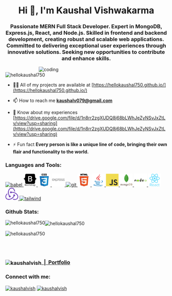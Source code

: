 <h1 align="center">Hi 👋, I'm Kaushal Vishwakarma</h1>
<h3 align="center">Passionate MERN Full Stack Developer. Expert in MongoDB, Express.js, React, and Node.js. Skilled in frontend and backend development, creating robust and scalable web applications. Committed to delivering exceptional user experiences through innovative solutions. Seeking new opportunities to contribute and enhance skills.</h3>

<img align="right" alt="coding" width="400" src="https://i.pinimg.com/originals/e8/f4/53/e8f453469a3ec97ecd354df465d73913.gif">

<p align="left"> <img src="https://komarev.com/ghpvc/?username=hellokaushal750&label=Profile%20views&color=0e75b6&style=flat" alt="hellokaushal750" /> </p>

- 👨‍💻 All of my projects are available at [https://hellokaushal750.github.io/](https://hellokaushal750.github.io/)

- 📫 How to reach me **kaushalv079@gmail.com**

- 📄 Know about my experiences [https://drive.google.com/file/d/1n8rr2zgXUDQ8j68bLWhJeZyNSvJxZtLv/view?usp=sharing](https://drive.google.com/file/d/1n8rr2zgXUDQ8j68bLWhJeZyNSvJxZtLv/view?usp=sharing)

- ⚡ Fun fact **Every person is like a unique line of code, bringing their own flair and functionality to the world.**

<h3 align="left">Languages and Tools:</h3>
<p align="left"> <a href="https://babeljs.io/" target="_blank" rel="noreferrer"> <img bgcolor="white" src="https://www.vectorlogo.zone/logos/babeljs/babeljs-icon.svg" alt="babel" width="40" height="40"/> </a> <a href="https://getbootstrap.com" target="_blank" rel="noreferrer"> <img src="https://raw.githubusercontent.com/devicons/devicon/master/icons/bootstrap/bootstrap-plain-wordmark.svg" alt="bootstrap" width="40" height="40"/> </a> <a href="https://www.w3schools.com/css/" target="_blank" rel="noreferrer"> <img src="https://raw.githubusercontent.com/devicons/devicon/master/icons/css3/css3-original-wordmark.svg" alt="css3" width="40" height="40"/> </a> <a href="https://expressjs.com" target="_blank" rel="noreferrer"> <img src="https://raw.githubusercontent.com/devicons/devicon/master/icons/express/express-original-wordmark.svg" alt="express" width="40" height="40"/> </a> <a href="https://git-scm.com/" target="_blank" rel="noreferrer"> <img src="https://www.vectorlogo.zone/logos/git-scm/git-scm-icon.svg" alt="git" width="40" height="40"/> </a> <a href="https://www.w3.org/html/" target="_blank" rel="noreferrer"> <img src="https://raw.githubusercontent.com/devicons/devicon/master/icons/html5/html5-original-wordmark.svg" alt="html5" width="40" height="40"/> </a> <a href="https://www.java.com" target="_blank" rel="noreferrer"> <img src="https://raw.githubusercontent.com/devicons/devicon/master/icons/java/java-original.svg" alt="java" width="40" height="40"/> </a> <a href="https://developer.mozilla.org/en-US/docs/Web/JavaScript" target="_blank" rel="noreferrer"> <img src="https://raw.githubusercontent.com/devicons/devicon/master/icons/javascript/javascript-original.svg" alt="javascript" width="40" height="40"/> </a> <a href="https://www.mongodb.com/" target="_blank" rel="noreferrer"> <img src="https://raw.githubusercontent.com/devicons/devicon/master/icons/mongodb/mongodb-original-wordmark.svg" alt="mongodb" width="40" height="40"/> </a> <a href="https://nodejs.org" target="_blank" rel="noreferrer"> <img src="https://raw.githubusercontent.com/devicons/devicon/master/icons/nodejs/nodejs-original-wordmark.svg" alt="nodejs" width="40" height="40"/> </a> <a href="https://reactjs.org/" target="_blank" rel="noreferrer"> <img src="https://raw.githubusercontent.com/devicons/devicon/master/icons/react/react-original-wordmark.svg" alt="react" width="40" height="40"/> </a> <a href="https://redux.js.org" target="_blank" rel="noreferrer"> <img src="https://raw.githubusercontent.com/devicons/devicon/master/icons/redux/redux-original.svg" alt="redux" width="40" height="40"/> </a> <a href="https://tailwindcss.com/" target="_blank" rel="noreferrer"> <img src="https://www.vectorlogo.zone/logos/tailwindcss/tailwindcss-icon.svg" alt="tailwind" width="40" height="40"/> </a> </p>

<h3 align="left" margin-bottom="20">Github Stats:</h3>
<p align="left">

<p><img align="left" src="https://github-readme-stats.vercel.app/api/top-langs?username=hellokaushal750&show_icons=true&theme=tokyonight" alt="hellokaushal750" /></p>

<p><img align="center" src="https://github-readme-stats.vercel.app/api?username=hellokaushal750&show_icons=true&theme=tokyonight" alt="hellokaushal750" /></p>

<p><img align="center" src="https://github-readme-streak-stats.herokuapp.com/?user=hellokaushal750&show_icons=true&theme=tokyonight" alt="hellokaushal750" /></p>
<br />
<br />
<h3><img align="center" src="https://icons.iconarchive.com/icons/treetog/junior/256/earth-icon.png" alt="kaushalvish" height="30" width="30" /><a href="https://hellokaushal750.github.io/" alt="portfolio" target="blank">&nbsp;&nbsp;|&nbsp;&nbsp;Portfolio</a></h3>

<h3 align="left">Connect with me:</h3>
<p align="left">
<a href="https://linkedin.com/in/kaushalvish" target="blank"><img align="center" src="https://raw.githubusercontent.com/rahuldkjain/github-profile-readme-generator/master/src/images/icons/Social/linked-in-alt.svg" alt="kaushalvish" height="30" width="40" /></a>
<a href="https://www.leetcode.com/kaushalvish" target="blank"><img align="center" src="https://raw.githubusercontent.com/rahuldkjain/github-profile-readme-generator/master/src/images/icons/Social/leet-code.svg" alt="kaushalvish" height="30" width="40" /></a>
</p>
